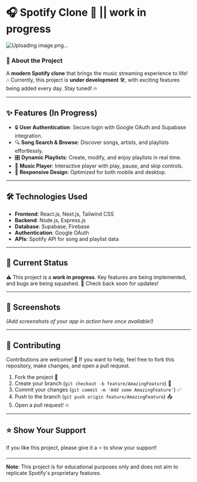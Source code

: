 # 🎧 Spotify Clone 🎵 || **work in progress**

![Uploading image.png…]()


### 🚀 About the Project
A **modern Spotify clone** that brings the music streaming experience to life! 🎶 Currently, this project is **under development** 🛠️, with exciting features being added every day. Stay tuned! 🔥

---

## ✨ Features (In Progress)
- 🔒 **User Authentication**: Secure login with Google OAuth and Supabase integration.
- 🔍 **Song Search & Browse**: Discover songs, artists, and playlists effortlessly.
- 🎛️ **Dynamic Playlists**: Create, modify, and enjoy playlists in real time.
- 🎵 **Music Player**: Interactive player with play, pause, and skip controls.
- 📱 **Responsive Design**: Optimized for both mobile and desktop.

---

## 🛠️ Technologies Used
- **Frontend**: React.js, Next.js, Tailwind CSS
- **Backend**: Node.js, Express.js
- **Database**: Supabase, Firebase
- **Authentication**: Google OAuth
- **APIs**: Spotify API for song and playlist data

---

## 🚧 Current Status
⚠️ This project is a **work in progress**. Key features are being implemented, and bugs are being squashed. 🐞 Check back soon for updates!

---

## 📸 Screenshots
*(Add screenshots of your app in action here once available!)*

---

## 🤝 Contributing
Contributions are welcome! 🙌 If you want to help, feel free to fork this repository, make changes, and open a pull request.  

1. Fork the project 🍴  
2. Create your branch (`git checkout -b feature/AmazingFeature`) 🌟  
3. Commit your changes (`git commit -m 'Add some AmazingFeature'`) ✅  
4. Push to the branch (`git push origin feature/AmazingFeature`) 📤  
5. Open a pull request! 🔥

---


## ⭐ Show Your Support
If you like this project, please give it a ⭐ to show your support!

---

**Note**: This project is for educational purposes only and does not aim to replicate Spotify's proprietary features.
